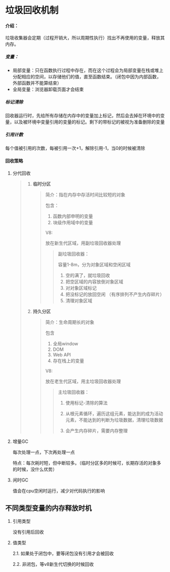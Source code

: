 # 垃圾回收机制

#### 介绍：

垃圾收集器会定期（过程开销大，所以周期性执行）找出不再使用的变量，释放其内存。

##### 变量：

* 局部变量：只在函数执行过程中存在，而在这个过程会为局部变量在栈或堆上分配相应的空间，以存储他们的值，直至函数结束。（闭包中因为内部函数，外部函数并不能算结束）
* 全局变量：浏览器卸载页面才会结束

##### 标记清除

回收器运行时，先给所有存储在内存中的变量加上标记，然后会去掉在环境中的变量，以及被环境中变量引用的变量的标记。剩下的带标记的被视为准备删除的变量

##### 引用计数

每个值被引用的次数，每被引用一次+1，解除引用-1，当0的时候被清除

#### 回收策略

1. 分代回收

   > 1. **临时分区**
   >
   >    >简介：指在内存中存活时间比较短的对象
   >    >
   >    >包含：
   >    >
   >    >1. 函数内部申明的变量
   >    >2. 块级作用域中的变量
   >    >
   >    >V8:
   >    >
   >    >放在新生代区域，用副垃圾回收器处理
   >    >
   >    >> 副垃圾回收器：
   >    >>
   >    >> 容量1-8m，分为对象区域和空闲区域
   >    >>
   >    >> 1. 空的满了，就垃圾回收
   >    >> 2. 把空区域的内容放倒对象区域
   >    >> 3. 对对象区域标记
   >    >> 4. 把没标记的放回空闲 （有序排列不产生内存碎片）
   >    >> 5. 清理对象区域
   >
   > 2. **持久分区**
   >
   >    >简介：生命周期长的对象
   >    >
   >    >包含
   >    >
   >    >1. 全局window
   >    >2. DOM
   >    >3. Web API
   >    >4. 存在栈上的变量
   >    >
   >    >V8:
   >    >
   >    >放在老生代区域，用主垃圾回收器处理
   >    >
   >    >> 主垃圾回收器：
   >    >>
   >    >> 1. 使用标记-清除的算法
   >    >>
   >    >> 2. 从根元素循环，遍历这组元素，能达到的成为活动元素，不能达到的判断为垃圾数据，清理垃圾数据
   >    >> 3. 会产生内存碎片，需要内存整理

2. 增量GC

   每次处理一点，下次再处理一点

   特点：每次耗时短，但中断较多。（临时分区多的时候可，长期存活的对象多的时候，没什么优势）

3. 闲时GC

   值会在cpu空闲时运行，减少对代码执行的影响



## 不同类型变量的内存释放时机

1. 引用类型

   没有引用后回收

2. 值类型

   2.1. 如果处于闭包中，要等闭包没有引用才会被回收

   2.2. 非闭包，等v8新生代切换的时候回收

